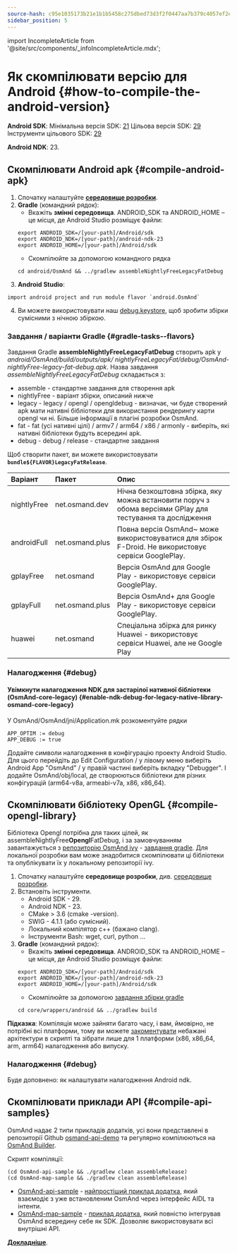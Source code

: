 ```yaml
---
source-hash: c95e1035173b21e1b1b5458c275dbed73d3f2f0447aa7b379c4057ef2e86720b
sidebar_position: 5
---
```

import IncompleteArticle from '@site/src/components/_infoIncompleteArticle.mdx';

# Як скомпілювати версію для Android {#how-to-compile-the-android-version}


**Android SDK**:
Мінімальна версія SDK: [21](https://github.com/osmandapp/OsmAnd/blob/master/OsmAnd/build.gradle#L38)
Цільова версія SDK: [29](https://github.com/osmandapp/OsmAnd/blob/master/OsmAnd/build-common.gradle#L6)
Інструменти цільового SDK: [29](https://github.com/osmandapp/OsmAnd/blob/master/OsmAnd/build-common.gradle#L6)

**Android NDK**: 23.


## Скомпілювати Android apk {#compile-android-apk}
1. Спочатку налаштуйте **[середовище розробки](setup-the-dev-environment.md)**.
2. **Gradle** (командний рядок):
    - Вкажіть **змінні середовища**. ANDROID_SDK та ANDROID_HOME – це місця, де Android Studio розміщує файли:
    ```
    export ANDROID_SDK=/[your-path]/Android/sdk
    export ANDROID_NDK=/[your-path]/android-ndk-23
    export ANDROID_HOME=/[your-path]/Android/sdk
    ```
    - Скомпілюйте за допомогою командного рядка
    ```
    cd android/OsmAnd && ../gradlew assembleNightlyFreeLegacyFatDebug
    ```
3. **Android Studio**:
 ```
 import android project and run module flavor `android.OsmAnd`
 ```
4. Ви можете використовувати наш [debug.keystore](https://github.com/osmandapp/Osmand/tree/master/keystores), щоб зробити збірки сумісними з нічною збіркою.


### Завдання / варіанти Gradle {#gradle-tasks--flavors}

Завдання Gradle **assembleNightlyFreeLegacyFatDebug** створить apk у *android/OsmAnd/build/outputs/apk/* *nightlyFreeLegacyFat/debug/OsmAnd-nightlyFree-legacy-fat-debug.apk*. Назва завдання *assembleNightlyFreeLegacyFatDebug* складається з:
- assemble - стандартне завдання для створення apk
- nightlyFree - варіант збірки, описаний нижче
- legacy - legacy / opengl / opengldebug - визначає, чи буде створений apk мати нативні бібліотеки для використання рендерингу карти opengl чи ні. Більше інформації в плагіні розробки OsmAnd.
- fat - fat (усі нативні цілі) / armv7 / arm64 / x86 / armonly - виберіть, які нативні бібліотеки будуть всередині apk.
- debug - debug / release - стандартне завдання

Щоб створити пакет, ви можете використовувати **`bundle${FLAVOR}LegacyFatRelease`**.


| Варіант | Пакет | Опис
|:--------|:---------------|:---------------|
| nightlyFree | net.osmand.dev | Нічна безкоштовна збірка, яку можна встановити поруч з обома версіями GPlay для тестування та дослідження
| androidFull | net.osmand.plus | Повна версія OsmAnd~ може використовуватися для збірок F-Droid. Не використовує сервіси GooglePlay.
| gplayFree | net.osmand | Версія OsmAnd для Google Play - використовує сервіси GooglePlay.
| gplayFull | net.osmand.plus | Версія OsmAnd+ для Google Play - використовує сервіси GooglePlay.
| huawei | net.osmand | Спеціальна збірка для ринку Huawei - використовує сервіси Huawei, але не Google Play

### Налагодження {#debug}

#### Увімкнути налагодження NDK для застарілої нативної бібліотеки (OsmAnd-core-legacy) {#enable-ndk-debug-for-legacy-native-library-osmand-core-legacy}

У OsmAnd/OsmAnd/jni/Application.mk розкоментуйте рядки
```
APP_OPTIM := debug
APP_DEBUG := true
```
Додайте символи налагодження в конфігурацію проекту Android Studio. Для цього перейдіть до Edit Configuration / у лівому меню виберіть Android App "OsmAnd" / у правій частині виберіть вкладку "Debugger". І додайте OsmAnd/obj/local, де створюються бібліотеки для різних конфігурацій (arm64-v8a, armeabi-v7a, x86, x86_64).


## Скомпілювати бібліотеку OpenGL {#compile-opengl-library}

Бібліотека Opengl потрібна для таких цілей, як assembleNightlyFree**Opengl**FatDebug, і за замовчуванням завантажується з [репозиторію OsmAnd ivy](https://builder.osmand.net/ivy/net.osmand/) - [завдання gradle](https://github.com/osmandapp/OsmAnd/blob/master/OsmAnd/build.gradle#L187). Для локальної розробки вам може знадобитися скомпілювати ці бібліотеки та опублікувати їх у локальному репозиторії ivy.

1. Спочатку налаштуйте **середовище розробки**, див. [середовище розробки](./setup-the-dev-environment).
2. Встановіть інструменти.
    - Android SDK - 29.
    - Android NDK - 23.
    - CMake > 3.6 (cmake -version).
    - SWIG - 4.1.1 (або сумісний).
    - Локальний компілятор c++ (бажано clang).
    - Інструменти Bash: wget, curl, python ...
3. **Gradle** (командний рядок):
    - Вкажіть **змінні середовища**. ANDROID_SDK та ANDROID_HOME – це місця, де Android Studio розміщує файли:
    ```
    export ANDROID_SDK=/[your-path]/Android/sdk
    export ANDROID_NDK=/[your-path]/android-ndk-23
    export ANDROID_HOME=/[your-path]/Android/sdk
    ```
    - Скомпілюйте за допомогою [завдання збірки gradle](https://github.com/osmandapp/OsmAnd-core/blob/master/wrappers/android/build.gradle)
    ```
    cd core/wrappers/android && ../gradlew build
    ```
    
**Підказка**: Компіляція може зайняти багато часу, і вам, ймовірно, не потрібні всі платформи, тому ви можете [закоментувати](https://github.com/osmandapp/OsmAnd-core/blob/master/wrappers/android/build.sh#L64) небажані архітектури в скрипті та зібрати лише для 1 платформи (x86, x86_64, arm, arm64) налагодження або випуску.

### Налагодження {#debug}

Буде доповнено: як налаштувати налагодження Android ndk.

## Скомпілювати приклади API {#compile-api-samples}
<IncompleteArticle/>

OsmAnd надає 2 типи прикладів додатків, усі вони представлені в репозиторії Github [osmand-api-demo](https://github.com/osmandapp/osmand-api-demo) та регулярно компілюються на [OsmAnd Builder](https://builder.osmand.net:8080/view/OsmAnd%20Builds/job/OsmAnd-API-demo/).

Скрипт компіляції:
```
(cd OsmAnd-api-sample && ./gradlew clean assembleRelease)
(cd OsmAnd-map-sample && ./gradlew clean assembleRelease)
```

- [OsmAnd-api-sample](https://github.com/osmandapp/osmand-api-demo/tree/master/OsmAnd-api-sample) - [найпростіший приклад додатка](https://download.osmand.net/latest-night-build/OsmAnd-api-sample.apk), який взаємодіє з уже встановленим OsmAnd через інтерфейс AIDL та інтенти.
- [OsmAnd-map-sample](https://github.com/osmandapp/osmand-api-demo/tree/master/OsmAnd-map-sample) - [приклад додатка](https://download.osmand.net/latest-night-build/OsmAnd-map-sample.apk), який повністю інтегрував OsmAnd всередину себе як SDK. Дозволяє використовувати всі внутрішні API.

**[Докладніше](../osmand-api-sdk/index.md)**.